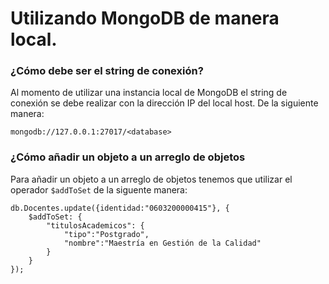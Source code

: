 # Utilizando MongoDB de manera local.
### ¿Cómo debe ser el string de conexión?
Al momento de utilizar una instancia local de MongoDB el string de conexión se debe realizar con la dirección IP del local host.
De la siguiente manera:
```
mongodb://127.0.0.1:27017/<database>
```

### ¿Cómo añadir un objeto a un arreglo de objetos
Para añadir un objeto a un arreglo de objetos tenemos que utilizar el operador ```$addToSet``` de la siguente manera:
```
db.Docentes.update({identidad:"0603200000415"}, {
    $addToSet: {
        "titulosAcademicos": {
            "tipo":"Postgrado",
            "nombre":"Maestría en Gestión de la Calidad"
        }
    }
});
```